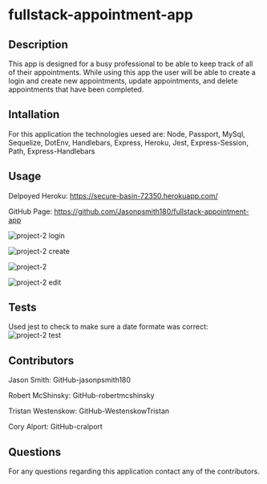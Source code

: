 # fullstack-appointment-app

## Description
This app is designed for a busy professional to be able to keep track of all of their appointments.  While using this app the user will be able to create a login and create new appointments, update appointments, and delete appointments that have been completed.


## Intallation
For this application the technologies uesed are:
Node,
Passport,
MySql,
Sequelize,
DotEnv,
Handlebars,
Express,
Heroku,
Jest,
Express-Session,
Path,
Express-Handlebars

## Usage
Delpoyed Heroku: 
https://secure-basin-72350.herokuapp.com/

GitHub Page: 
https://github.com/Jasonpsmith180/fullstack-appointment-app

![project-2 login](https://user-images.githubusercontent.com/77599683/117602756-b3416d00-b10e-11eb-8d54-108b750c3a7d.png)

![project-2 create](https://user-images.githubusercontent.com/77599683/117602939-159a6d80-b10f-11eb-8572-a27538efca9d.png)

![project-2](https://user-images.githubusercontent.com/77599683/117602660-77a6a300-b10e-11eb-8d82-4308c696d313.png)

![project-2 edit](https://user-images.githubusercontent.com/77599683/117602856-e71c9280-b10e-11eb-9723-27c3a7e773f5.png)


## Tests
Used jest to check to make sure a date formate was correct:
![project-2 test](https://user-images.githubusercontent.com/77599683/117602185-4aa5c080-b10d-11eb-82ba-90314ceb42b4.png)


## Contributors
Jason Smith:
GitHub-jasonpsmith180


Robert McShinsky:
GitHub-robertmcshinsky


Tristan Westenskow:
GitHub-WestenskowTristan


Cory Alport:
GitHub-cralport

## Questions
For any questions regarding this application contact any of the contributors.
